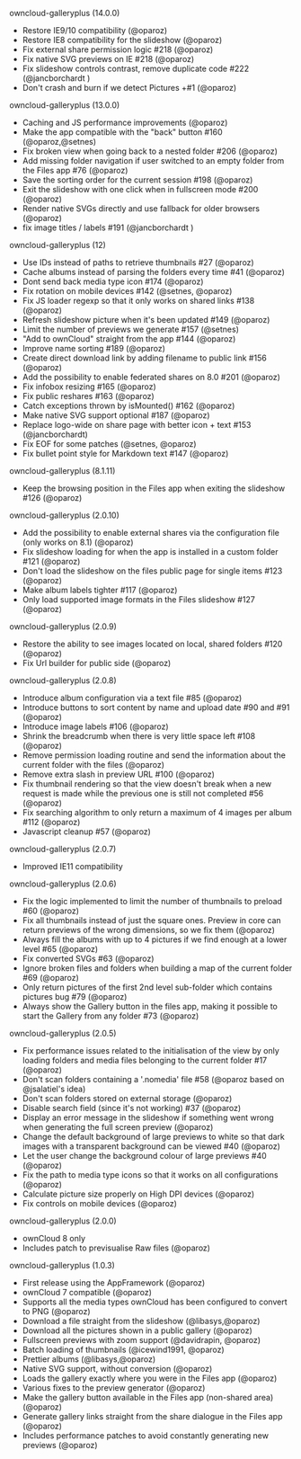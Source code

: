 owncloud-galleryplus (14.0.0)
* Restore IE9/10 compatibility (@oparoz)
* Restore IE8 compatibility for the slideshow (@oparoz)
* Fix external share permission logic #218 (@oparoz)
* Fix native SVG previews on IE #218 (@oparoz)
* Fix slideshow controls contrast, remove duplicate code #222 (@jancborchardt )
* Don't crash and burn if we detect Pictures +#1 (@oparoz)

owncloud-galleryplus (13.0.0)
* Caching and JS performance improvements (@oparoz)
* Make the app compatible with the "back" button #160 (@oparoz,@setnes)
* Fix broken view when going back to a nested folder #206 (@oparoz)
* Add missing folder navigation if user switched to an empty folder from the Files app #76 (@oparoz)
* Save the sorting order for the current session #198 (@oparoz)
* Exit the slideshow with one click when in fullscreen mode #200 (@oparoz)
* Render native SVGs directly and use fallback for older browsers (@oparoz)
* fix image titles / labels #191 (@jancborchardt )

owncloud-galleryplus (12)
* Use IDs instead of paths to retrieve thumbnails #27 (@oparoz)
* Cache albums instead of parsing the folders every time #41 (@oparoz)
* Dont send back media type icon #174 (@oparoz)
* Fix rotation on mobile devices #142 (@setnes, @oparoz)
* Fix JS loader regexp so that it only works on shared links #138 (@oparoz)
* Refresh slideshow picture when it's been updated #149 (@oparoz)
* Limit the number of previews we generate #157 (@setnes)
* "Add to ownCloud" straight from the app #144 (@oparoz)
* Improve name sorting #189 (@oparoz)
* Create direct download link by adding filename to public link #156 (@oparoz)
* Add the possibility to enable federated shares on 8.0 #201 (@oparoz)
* Fix infobox resizing #165 (@oparoz)
* Fix public reshares #163 (@oparoz)
* Catch exceptions thrown by isMounted() #162 (@oparoz)
* Make native SVG support optional #187 (@oparoz)
* Replace logo-wide on share page with better icon + text #153 (@jancborchardt)
* Fix EOF for some patches (@setnes, @oparoz)
* Fix bullet point style for Markdown text #147 (@oparoz)

owncloud-galleryplus (8.1.11)
* Keep the browsing position in the Files app when exiting the slideshow #126 (@oparoz)

owncloud-galleryplus (2.0.10)
* Add the possibility to enable external shares via the configuration file (only works on 8.1) (@oparoz)
* Fix slideshow loading for when the app is installed in a custom folder #121 (@oparoz)
* Don't load the slideshow on the files public page for single items #123 (@oparoz)
* Make album labels tighter #117 (@oparoz)
* Only load supported image formats in the Files slideshow #127 (@oparoz)

owncloud-galleryplus (2.0.9)
* Restore the ability to see images located on local, shared folders #120 (@oparoz)
* Fix Url builder for public side (@oparoz)

owncloud-galleryplus (2.0.8)
* Introduce album configuration via a text file #85 (@oparoz)
* Introduce buttons to sort content by name and upload date #90 and #91 (@oparoz)
* Introduce image labels #106 (@oparoz)
* Shrink the breadcrumb when there is very little space left #108 (@oparoz)
* Remove permission loading routine and send the information about the current folder with the files (@oparoz)
* Remove extra slash in preview URL #100 (@oparoz)
* Fix thumbnail rendering so that the view doesn't break when a new request is made while the previous one is still not completed #56 (@oparoz)
* Fix searching algorithm to only return a maximum of 4 images per album #112 (@oparoz)
* Javascript cleanup #57 (@oparoz)

owncloud-galleryplus (2.0.7)
* Improved IE11 compatibility

owncloud-galleryplus (2.0.6)
* Fix the logic implemented to limit the number of thumbnails to preload #60 (@oparoz)
* Fix all thumbnails instead of just the square ones. Preview in core can return previews of the wrong dimensions, so we fix them (@oparoz)
* Always fill the albums with up to 4 pictures if we find enough at a lower level #65 (@oparoz)
* Fix converted SVGs #63 (@oparoz)
* Ignore broken files and folders when building a map of the current folder #69 (@oparoz)
* Only return pictures of the first 2nd level sub-folder which contains pictures bug #79 (@oparoz)
* Always show the Gallery button in the files app, making it possible to start the Gallery from any folder #73 (@oparoz)

owncloud-galleryplus (2.0.5)
* Fix performance issues related to the initialisation of the view by only loading folders and media files belonging to the current folder #17 (@oparoz)
* Don't scan folders containing a '.nomedia' file #58 (@oparoz based on @jsalatiel's idea)
* Don't scan folders stored on external storage (@oparoz)
* Disable search field (since it's not working) #37 (@oparoz)
* Display an error message in the slideshow if something went wrong when generating the full screen preview (@oparoz)
* Change the default background of large previews to white so that dark images with a transparent background can be viewed #40 (@oparoz)
* Let the user change the background colour of large previews #40 (@oparoz)
* Fix the path to media type icons so that it works on all configurations (@oparoz)
* Calculate picture size properly on High DPI devices (@oparoz)
* Fix controls on mobile devices (@oparoz)

owncloud-galleryplus (2.0.0)
* ownCloud 8 only
* Includes patch to previsualise Raw files (@oparoz)

owncloud-galleryplus (1.0.3)
* First release using the AppFramework (@oparoz)
* ownCloud 7 compatible (@oparoz)
* Supports all the media types ownCloud has been configured to convert to PNG (@oparoz)
* Download a file straight from the slideshow (@libasys,@oparoz)
* Download all the pictures shown in a public gallery (@oparoz)
* Fullscreen previews with zoom support (@davidrapin, @oparoz)
* Batch loading of thumbnails (@icewind1991, @oparoz)
* Prettier albums (@libasys,@oparoz)
* Native SVG support, without conversion (@oparoz)
* Loads the gallery exactly where you were in the Files app (@oparoz)
* Various fixes to the preview generator (@oparoz)
* Make the gallery button available in the Files app (non-shared area) (@oparoz)
* Generate gallery links straight from the share dialogue in the Files app (@oparoz)
* Includes performance patches to avoid constantly generating new previews (@oparoz)
